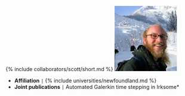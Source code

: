 {% include collaborators/scott/short.md %}
<img src="/assets/img/collaborators/scott.jpg" alt="Scott MacLachlan" width="167" />
- **Affiliation** <code>&#124;</code> {% include universities/newfoundland.md %}
- **Joint publications** <code>&#124;</code> Automated Galerkin time stepping in Irksome*